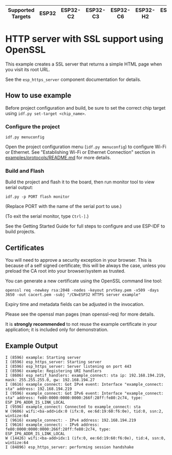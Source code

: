 | Supported Targets | ESP32 | ESP32-C2 | ESP32-C3 | ESP32-C6 | ESP32-H2 | ESP32-P4 | ESP32-S2 | ESP32-S3 |
| ----------------- | ----- | -------- | -------- | -------- | -------- | -------- | -------- | -------- |

# HTTP server with SSL support using OpenSSL

This example creates a SSL server that returns a simple HTML page when you visit its root URL.

See the `esp_https_server` component documentation for details.

## How to use example
Before project configuration and build, be sure to set the correct chip target using `idf.py set-target <chip_name>`.

### Configure the project

```
idf.py menuconfig
```
Open the project configuration menu (`idf.py menuconfig`) to configure Wi-Fi or Ethernet. See "Establishing Wi-Fi or Ethernet Connection" section in [examples/protocols/README.md](../../README.md) for more details.

### Build and Flash

Build the project and flash it to the board, then run monitor tool to view serial output:

```
idf.py -p PORT flash monitor
```

(Replace PORT with the name of the serial port to use.)

(To exit the serial monitor, type ``Ctrl-]``.)

See the Getting Started Guide for full steps to configure and use ESP-IDF to build projects.

## Certificates

You will need to approve a security exception in your browser. This is because of a self signed
certificate; this will be always the case, unless you preload the CA root into your browser/system
as trusted.

You can generate a new certificate using the OpenSSL command line tool:

```
openssl req -newkey rsa:2048 -nodes -keyout prvtkey.pem -x509 -days 3650 -out cacert.pem -subj "/CN=ESP32 HTTPS server example"
```

Expiry time and metadata fields can be adjusted in the invocation.

Please see the openssl man pages (man openssl-req) for more details.

It is **strongly recommended** to not reuse the example certificate in your application;
it is included only for demonstration.

## Example Output

```
I (8596) example: Starting server
I (8596) esp_https_server: Starting server
I (8596) esp_https_server: Server listening on port 443
I (8596) example: Registering URI handlers
I (8606) esp_netif_handlers: example_connect: sta ip: 192.168.194.219, mask: 255.255.255.0, gw: 192.168.194.27
I (8616) example_connect: Got IPv4 event: Interface "example_connect: sta" address: 192.168.194.219
I (9596) example_connect: Got IPv6 event: Interface "example_connect: sta" address: fe80:0000:0000:0000:266f:28ff:fe80:2c74, type: ESP_IP6_ADDR_IS_LINK_LOCAL
I (9596) example_connect: Connected to example_connect: sta
W (9606) wifi:<ba-add>idx:0 (ifx:0, ee:6d:19:60:f6:0e), tid:0, ssn:2, winSize:64
I (9616) example_connect: - IPv4 address: 192.168.194.219
I (9616) example_connect: - IPv6 address: fe80:0000:0000:0000:266f:28ff:fe80:2c74, type: ESP_IP6_ADDR_IS_LINK_LOCAL
W (14426) wifi:<ba-add>idx:1 (ifx:0, ee:6d:19:60:f6:0e), tid:4, ssn:0, winSize:64
I (84896) esp_https_server: performing session handshake
```
